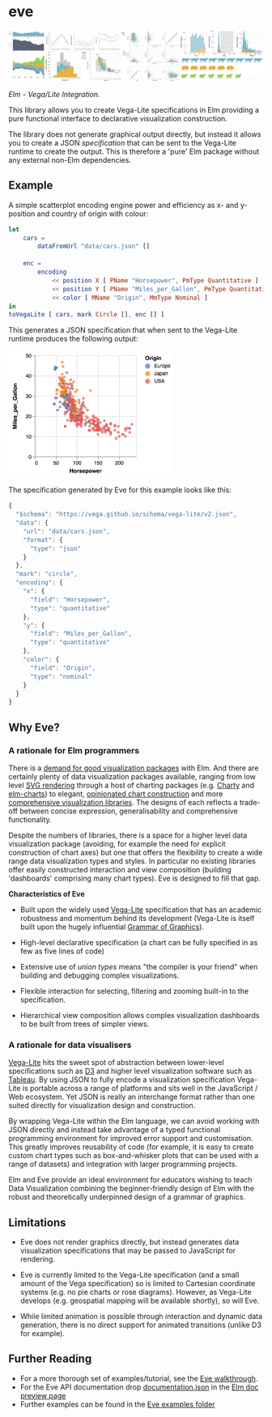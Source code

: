 # eve
![alt text](images/banner.jpg "Eve - Elm wrapper for Vega-Lite")

*Elm - Vega/Lite Integration.*

This library allows you to create Vega-Lite specifications in Elm providing a pure functional interface to declarative visualization construction.

The library does not generate graphical output directly, but instead it allows you to create a JSON _specification_ that can be sent to the Vega-Lite runtime to create the output.
This is therefore a 'pure' Elm package without any external non-Elm dependencies.


## Example

A simple scatterplot encoding engine power and efficiency as x- and y-position and country of origin with colour:

```elm
let
    cars =
        dataFromUrl "data/cars.json" []

    enc =
        encoding
            << position X [ PName "Horsepower", PmType Quantitative ]
            << position Y [ PName "Miles_per_Gallon", PmType Quantitative ]
            << color [ MName "Origin", MmType Nominal ]
in
toVegaLite [ cars, mark Circle [], enc [] ]
```

This generates a JSON specification that when sent to the Vega-Lite runtime produces the following output:

![alt text](images/simpleScatterplot.png "Simple scatterplot")

The specification generated by Eve for this example looks like this:

```javascript
{
  "$schema": "https://vega.github.io/schema/vega-lite/v2.json",
  "data": {
    "url": "data/cars.json",
    "format": {
      "type": "json"
    }
  },
  "mark": "circle",
  "encoding": {
    "x": {
      "field": "Horsepower",
      "type": "quantitative"
    },
    "y": {
      "field": "Miles_per_Gallon",
      "type": "quantitative"
    },
    "color": {
      "field": "Origin",
      "type": "nominal"
    }
  }
}
```

## Why Eve?

### A rationale for Elm programmers

There is a [demand for good visualization packages](https://github.com/elm-lang/projects#data-visualization) with Elm.
And there are certainly plenty of data visualization packages available, ranging from low level [SVG rendering](http://package.elm-lang.org/packages/elm-lang/svg/latest) through a host of charting packages (e.g. [Charty](http://package.elm-lang.org/packages/juanedi/charty/latest) and [elm-charts](http://package.elm-lang.org/packages/simonh1000/elm-charts/latest)) to elegant, [opinionated chart construction](http://package.elm-lang.org/packages/terezka/elm-plot/latest) and more [comprehensive visualization libraries](http://package.elm-lang.org/packages/gampleman/elm-visualization/latest).
The designs of each reflects a trade-off between concise expression, generalisability and comprehensive functionality.

Despite the numbers of libraries, there is a space for a higher level data visualization package (avoiding, for example the need for explicit construction of chart axes) but one that offers the flexibility to create a wide range data visualization types and styles.
In particular no existing libraries offer easily constructed interaction and view composition (building 'dashboards' comprising many chart types).
Eve is designed to fill that gap.

**Characteristics of Eve**

* Built upon the widely used [Vega-Lite](https://vega.github.io) specification that has an academic robustness and momentum behind its development (Vega-Lite is itself built upon the hugely influential [Grammar of Graphics](http://www.springer.com/gb/book/9780387245447)).

* High-level declarative specification (a chart can be fully specified in as few as five lines of code)

* Extensive use of _union types_ means "the compiler is your friend" when building and debugging complex visualizations.

* Flexible interaction for selecting, filtering and zooming built-in to the specification.

* Hierarchical view composition allows complex visualization dashboards to be built from trees of simpler views.


### A rationale for data visualisers

[Vega-Lite](https://vega.github.io) hits the sweet spot of abstraction between lower-level specifications such as [D3](https://d3js.org) and higher level visualization software such as [Tableau](https://www.tableau.com).
By using JSON to fully encode a visualization specification Vega-Lite is portable across a range of platforms and sits well in the JavaScript / Web ecosystem.
Yet JSON is really an interchange format rather than one suited directly for visualization design and construction.

By wrapping Vega-Lite within the Elm language, we can avoid working with JSON directly and instead take advantage of a typed functional programming environment for improved error support and customisation.
 This greatly improves reusability of code (for example, it is easy to create custom chart types such as box-and-whisker plots that can be used with a range of datasets) and integration with larger programming projects.

Elm and Eve provide an ideal environment for educators wishing to teach Data Visualization combining the beginner-friendly design of Elm with the robust and theoretically underpinned design of a grammar of graphics.

## Limitations

* Eve does not render graphics directly, but instead generates data visualization specifications that may be passed to JavaScript for rendering.

* Eve is currently limited to the Vega-Lite specification (and a small amount of the Vega specification) so is limited to Cartesian coordinate systems (e.g. no pie charts or rose diagrams).
However, as Vega-Lite develops (e.g. geospatial mapping will be available shortly), so will Eve.

* While limited animation is possible through interaction and dynamic data generation, there is no direct support for animated transitions (unlike D3 for example).

## Further Reading

* For a more thorough set of examples/tutorial, see the [Eve walkthrough](docs/walkthrough/README.md).
* For the Eve API documentation drop [documentation.json](docs/api/documentation.json) in the [Elm doc preview page](http://package.elm-lang.org/help/docs-preview)
* Further examples can be found in the [Eve examples folder](examples/)
